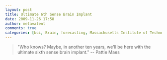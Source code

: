 ```yaml
---
layout: post
title: Ultimate 6th Sense Brain Implant
date: 2009-11-26 17:58
author: metavalent
comments: true
categories: [bci, Brain, forecasting, Massachusetts Institute of Technology, metavalent, Neuroprosthetics, Pattie Maes, posthuman]
---
```

<blockquote>"Who knows? Maybe, in another ten years, we'll be here with the ultimate sixth sense brain implant." -- Pattie Maes</blockquote>



